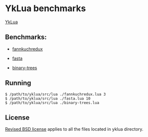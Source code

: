 # YkLua benchmarks

[YkLua](https://github.com/ykjit/yklua)

## Benchmarks:

- [fannkuchredux](https://benchmarksgame-team.pages.debian.net/benchmarksgame/program/fannkuchredux-lua-1.html)

- [fasta](https://benchmarksgame-team.pages.debian.net/benchmarksgame/program/fasta-lua-2.html)

- [binary-trees](https://benchmarksgame-team.pages.debian.net/benchmarksgame/program/binarytrees-lua-2.html)

## Running 

```shell
$ /path/to/yklua/src/lua ./fannkuchredux.lua 3
$ /path/to/yklua/src/lua ./fasta.lua 10
$ /path/to/yklua/src/lua ./binary-trees.lua 
```

## License

[Revised BSD license](./LICENSE) applies to all the files located in yklua directory.
